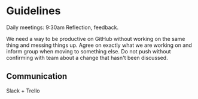 # Guidelines

Daily meetings: 9:30am
Reflection, feedback.

We need a way to be productive on GitHub without working on the same thing and messing things up. Agree on exactly what we are working on and inform group when moving to something else. Do not push without confirming with team about a change that hasn't been discussed.

## Communication

Slack + Trello

